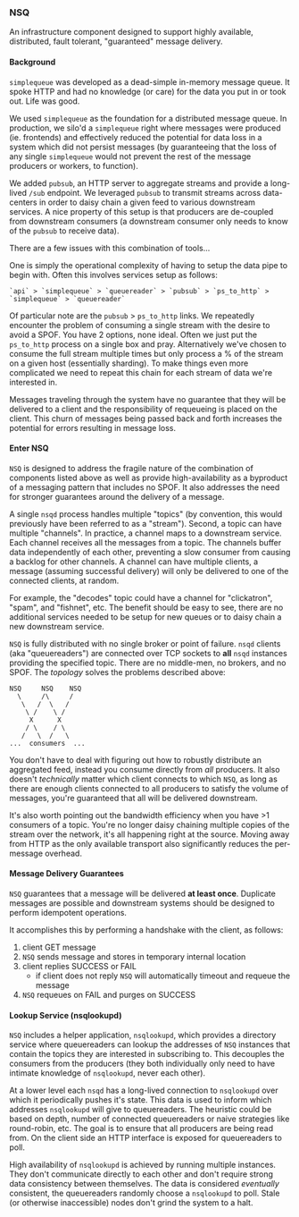 ### NSQ

An infrastructure component designed to support highly available, distributed, fault tolerant, "guaranteed" message
delivery.

#### Background

`simplequeue` was developed as a dead-simple in-memory message queue. It spoke HTTP and had no knowledge (or care) for
the data you put in or took out. Life was good.

We used `simplequeue` as the foundation for a distributed message queue. In production, we silo'd a `simplequeue` right
where messages were produced (ie. frontends) and effectively reduced the potential for data loss in a system which did
not persist messages (by guaranteeing that the loss of any single `simplequeue` would not prevent the rest of the
message producers or workers, to function).

We added `pubsub`, an HTTP server to aggregate streams and provide a long-lived `/sub` endpoint. We leveraged `pubsub`
to transmit streams across data-centers in order to daisy chain a given feed to various downstream services. A nice
property of this setup is that producers are de-coupled from downstream consumers (a downstream consumer only needs to
know of the `pubsub` to receive data).

There are a few issues with this combination of tools...

One is simply the operational complexity of having to setup the data pipe to begin with. Often this involves services
setup as follows:

    `api` > `simplequeue` > `queuereader` > `pubsub` > `ps_to_http` > `simplequeue` > `queuereader`

Of particular note are the `pubsub` > `ps_to_http` links. We repeatedly encounter the problem of consuming a single
stream with the desire to avoid a SPOF. You have 2 options, none ideal. Often we just put the `ps_to_http` process on a
single box and pray. Alternatively we've chosen to consume the full stream multiple times but only process a % of the
stream on a given host (essentially sharding). To make things even more complicated we need to repeat this chain for
each stream of data we're interested in.

Messages traveling through the system have no guarantee that they will be delivered to a client and the responsibility
of requeueing is placed on the client. This churn of messages being passed back and forth increases the potential for
errors resulting in message loss.

#### Enter NSQ

`NSQ` is designed to address the fragile nature of the combination of components listed above as well as provide
high-availability as a byproduct of a messaging pattern that includes no SPOF. It also addresses the need for stronger
guarantees around the delivery of a message.

A single `nsqd` process handles multiple "topics" (by convention, this would previously have been referred to as a
"stream"). Second, a topic can have multiple "channels". In practice, a channel maps to a downstream service. Each
channel receives all the messages from a topic. The channels buffer data independently of each other, preventing a slow
consumer from causing a backlog for other channels. A channel can have multiple clients, a message (assuming successful
delivery) will only be delivered to one of the connected clients, at random.

For example, the "decodes" topic could have a channel for "clickatron", "spam", and "fishnet", etc. The benefit should
be easy to see, there are no additional services needed to be setup for new queues or to daisy chain a new downstream
service.

`NSQ` is fully distributed with no single broker or point of failure. `nsqd` clients (aka "queuereaders") are connected
over TCP sockets to **all** `nsqd` instances providing the specified topic. There are no middle-men, no brokers, and no
SPOF. The *topology* solves the problems described above:

    NSQ     NSQ    NSQ
      \     /\     /
       \   /  \   /
        \ /    \ /
         X      X
        / \    / \
       /   \  /   \
    ...  consumers  ...

You don't have to deal with figuring out how to robustly distribute an aggregated feed, instead you consume directly
from *all* producers. It also doesn't *technically* matter which client connects to which `NSQ`, as long as there are
enough clients connected to all producers to satisfy the volume of messages, you're guaranteed that all will be
delivered downstream.

It's also worth pointing out the bandwidth efficiency when you have >1 consumers of a topic. You're no longer daisy
chaining multiple copies of the stream over the network, it's all happening right at the source. Moving away from HTTP
as the only available transport also significantly reduces the per-message overhead.

#### Message Delivery Guarantees

`NSQ` guarantees that a message will be delivered **at least once**. Duplicate messages are possible and downstream
systems should be designed to perform idempotent operations.

It accomplishes this by performing a handshake with the client, as follows:

  1. client GET message
  2. `NSQ` sends message and stores in temporary internal location
  3. client replies SUCCESS or FAIL
     * if client does not reply `NSQ` will automatically timeout and requeue the message
  4. `NSQ` requeues on FAIL and purges on SUCCESS

#### Lookup Service (nsqlookupd)

`NSQ` includes a helper application, `nsqlookupd`, which provides a directory service where queuereaders can lookup the
addresses of `NSQ` instances that contain the topics they are interested in subscribing to. This decouples the consumers
from the producers (they both individually only need to have intimate knowledge of `nsqlookupd`, never each other).

At a lower level each `nsqd` has a long-lived connection to `nsqlookupd` over which it periodically pushes it's state.
This data is used to inform which addresses `nsqlookupd` will give to queuereaders. The heuristic could be based on
depth, number of connected queuereaders or naive strategies like round-robin, etc. The goal is to ensure that all
producers are being read from.  On the client side an HTTP interface is exposed for queuereaders to poll.

High availability of `nsqlookupd` is achieved by running multiple instances. They don't communicate directly to each
other and don't require strong data consistency between themselves. The data is considered *eventually* consistent, the
queuereaders randomly choose a `nsqlookupd` to poll. Stale (or otherwise inaccessible) nodes don't grind the system to a
halt.
